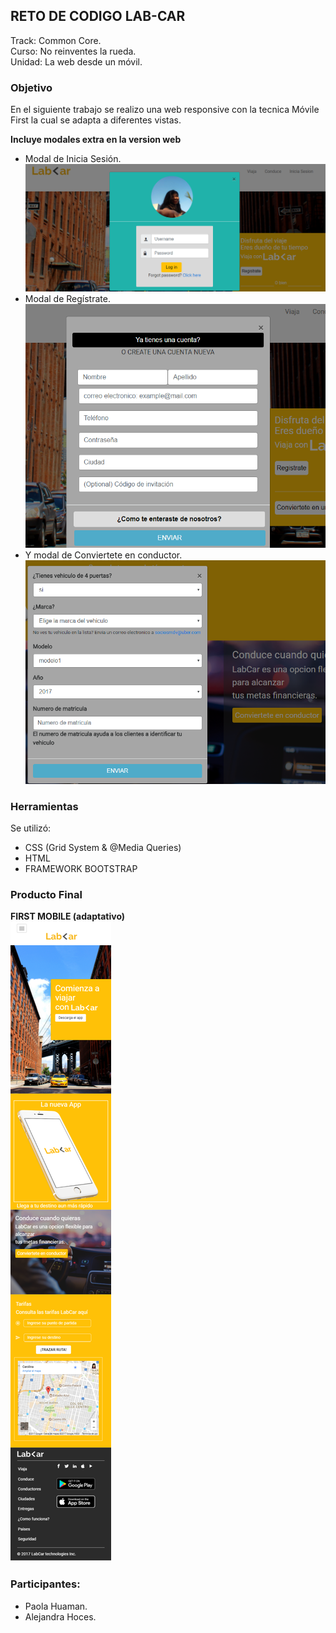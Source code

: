 ## RETO DE CODIGO LAB-CAR
Track: Common Core.  
Curso: No reinventes la rueda.  
Unidad: La web desde un móvil.

### Objetivo
En el siguiente trabajo se realizo una web responsive con la tecnica Móvile First la cual se adapta a diferentes vistas.

**Incluye modales extra en la version web**
- Modal de Inicia Sesión.  
![modal-inicio sesion](assets/images/modaliniciosesion.png)
- Modal de Regístrate.
![modal-inicio sesion](assets/images/modalregistrate.png)
- Y modal de Conviertete en conductor.
![modal-inicio sesion](assets/images/modalconductor.png)
### Herramientas
Se utilizó:

- CSS (Grid System & @Media Queries)  
- HTML
- FRAMEWORK BOOTSTRAP

### Producto Final
**FIRST MOBILE (adaptativo)**  
![modal-inicio sesion](assets/images/firstmobile.png)  

### Participantes:  
- Paola Huaman.  
- Alejandra Hoces.
